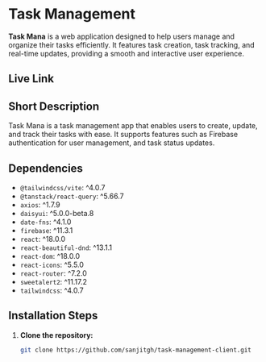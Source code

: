 # Task Management 

**Task Mana** is a web application designed to help users manage and organize their tasks efficiently. It features task creation, task tracking, and real-time updates, providing a smooth and interactive user experience.

## Live Link



## Short Description

Task Mana is a task management app that enables users to create, update, and track their tasks with ease. It supports features such as Firebase authentication for user management, and task status updates.

## Dependencies

- `@tailwindcss/vite`: ^4.0.7
- `@tanstack/react-query`: ^5.66.7
- `axios`: ^1.7.9
- `daisyui`: ^5.0.0-beta.8
- `date-fns`: ^4.1.0
- `firebase`: ^11.3.1
- `react`: ^18.0.0
- `react-beautiful-dnd`: ^13.1.1
- `react-dom`: ^18.0.0
- `react-icons`: ^5.5.0
- `react-router`: ^7.2.0
- `sweetalert2`: ^11.17.2
- `tailwindcss`: ^4.0.7

## Installation Steps

1. **Clone the repository:**
   ```bash
   git clone https://github.com/sanjitgh/task-management-client.git
   ```
